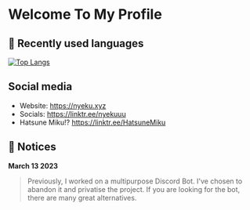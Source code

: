# Welcome To My Profile

## 📘 Recently used languages
[![Top Langs](https://github-readme-stats.vercel.app/api/top-langs/?username=nyekuuu)](https://github.com/anuraghazra/github-readme-stats)

## Social media
* Website: https://nyeku.xyz
* Socials: https://linktr.ee/nyekuuu
* Hatsune Miku!? https://linktr.ee/HatsuneMiku

## 📝 Notices
**March 13 2023**
> Previously, I worked on a multipurpose Discord Bot. I've chosen to abandon it and privatise the project. If you are looking for the bot, there are many great alternatives.
